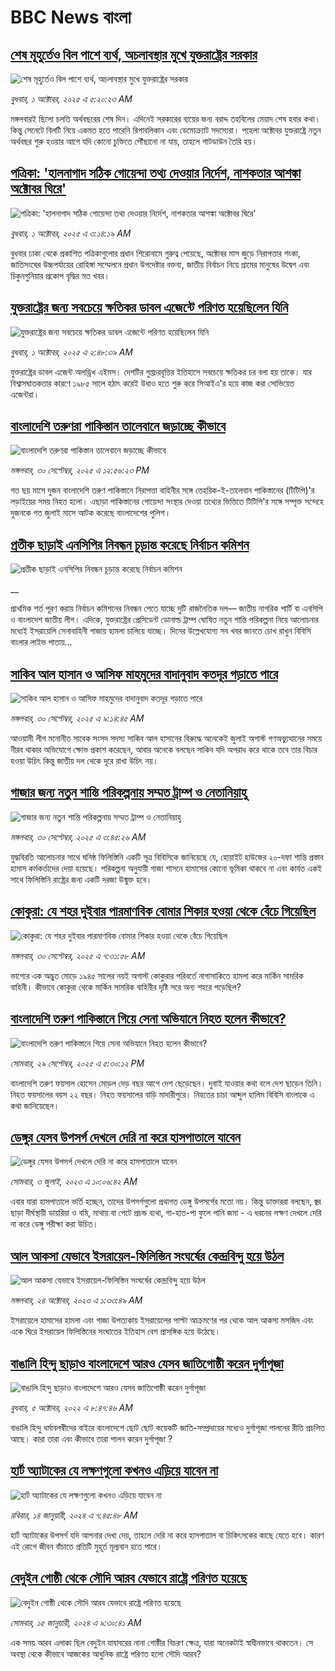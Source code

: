# BBC News বাংলা## [শেষ মূহুর্তেও বিল পাশে ব্যর্থ, অচলাবস্থার মুখে যুক্তরাষ্ট্রের সরকার](https://www.bbc.com/bengali/articles/cnvrpql1vd5o?at_medium=RSS&at_campaign=rss?at_campaign=githubrss)![শেষ মূহুর্তেও বিল পাশে ব্যর্থ, অচলাবস্থার মুখে যুক্তরাষ্ট্রের সরকার](https://ichef.bbci.co.uk/ace/ws/240/cpsprodpb/ded9/live/cb804290-9e78-11f0-92db-77261a15b9d2.jpg)_বুধবার, ১ অক্টোবর, ২০২৫ এ ৫:২০:২৩ AM_মঙ্গলবারই ছিলো চলতি অর্থবছরের শেষ দিন। এদিনেই সরকারের ব্যয়ের জন্য বরাদ্দ তহবিলের মেয়াদ শেষ হবার কথা। কিন্তু সেনেটে বিলটি নিয়ে একমত হতে পারেনি রিপাবলিকান এবং ডেমোক্র্যাট সদস্যেরা। পহেলা অক্টোবর যুক্তরাষ্ট্রে নতুন অর্থবছর শুরু হওয়ার আগে যদি কোনো চুক্তিতে পৌঁছানো না যায়, তাহলে শাটডাউন তৈরি হয়।## [পত্রিকা: 'হালনাগাদ সঠিক গোয়েন্দা তথ্য দেওয়ার নির্দেশ, নাশকতার আশঙ্কা অক্টোবর ঘিরে'](https://www.bbc.com/bengali/articles/c20z2k4rwnvo?at_medium=RSS&at_campaign=rss?at_campaign=githubrss)![পত্রিকা: 'হালনাগাদ সঠিক গোয়েন্দা তথ্য দেওয়ার নির্দেশ, নাশকতার আশঙ্কা অক্টোবর ঘিরে'](https://ichef.bbci.co.uk/ace/ws/240/cpsprodpb/66cc/live/68ac2700-9e6a-11f0-9a21-61484cdea1e3.jpg)_বুধবার, ১ অক্টোবর, ২০২৫ এ ৩:১৪:১৯ AM_বুধবার ঢাকা থেকে প্রকাশিত পত্রিকাগুলোর প্রধান শিরোনামে গুরুত্ব পেয়েছে, অক্টোবর মাস জুড়ে নিরাপত্তার শংকা, জাতিসংঘের উচ্চপর্যায়ের রোহিঙ্গা সম্মেলনে প্রধান উপদেষ্টার বক্তব্য, জাতীয় নির্বাচন নিয়ে গ্রামের মানুষের উদ্বেগ এবং চিকুনগুনিয়ার প্রকোপ বৃদ্ধির মত খবর।## [যুক্তরাষ্ট্রের জন্য সবচেয়ে ক্ষতিকর ডাবল এজেন্টে পরিণত হয়েছিলেন যিনি](https://www.bbc.com/bengali/articles/cqj78en8jvzo?at_medium=RSS&at_campaign=rss?at_campaign=githubrss)![যুক্তরাষ্ট্রের জন্য সবচেয়ে ক্ষতিকর ডাবল এজেন্টে পরিণত হয়েছিলেন যিনি](https://ichef.bbci.co.uk/ace/ws/240/cpsprodpb/a5ea/live/b7472a70-4093-11f0-835b-310c7b938e84.jpg)_বুধবার, ১ অক্টোবর, ২০২৫ এ ২:৪৮:৩৯ AM_যুক্তরাষ্ট্রের ডাবল এজেন্ট অলড্রিখ এইমস। দেশটির গুপ্তচরবৃত্তির ইতিহাসে সবচেয়ে ক্ষতিকর চর বলা হয় তাকে। যার বিশ্বাসঘাতকতার কারণে ১৯৮৫ সালে হঠাৎ করেই উধাও হতে শুরু করে সিআইএ'র হয়ে কাজ করা সোভিয়েত এজেন্টরা।## [বাংলাদেশি তরুণরা পাকিস্তান তালেবানে জড়াচ্ছে কীভাবে](https://www.bbc.com/bengali/articles/cgj10e65y6wo?at_medium=RSS&at_campaign=rss?at_campaign=githubrss)![বাংলাদেশি তরুণরা পাকিস্তান তালেবানে জড়াচ্ছে কীভাবে](https://ichef.bbci.co.uk/ace/ws/240/cpsprodpb/48c8/live/4ea07470-9de7-11f0-92db-77261a15b9d2.jpg)_মঙ্গলবার, ৩০ সেপ্টেম্বর, ২০২৫ এ ১২:৫৬:২৩ PM_গত ছয় মাসে দুজন বাংলাদেশি তরুণ পাকিস্তানে নিরাপত্তা বাহিনীর সঙ্গে তেহরিক-ই-তালেবান পাকিস্তানের (টিটিপি)'র লড়াইয়ের সময় নিহত হলো। এছাড়া পাকিস্তানের গোয়েন্দা সংস্থার দেওয়া তথ্যের ভিত্তিতে টিটিপি'র সঙ্গে সম্পৃক্ত সন্দেহে দুজনকে গত জুলাই মাসে আটক করেছে বাংলাদেশের পুলিশ।## [প্রতীক ছাড়াই এনসিপির নিবন্ধন চূড়ান্ত করেছে নির্বাচন কমিশন](https://www.bbc.co.uk/bengali/live/cewn7q87k15t?at_medium=RSS&at_campaign=rss?at_campaign=githubrss)![প্রতীক ছাড়াই এনসিপির নিবন্ধন চূড়ান্ত করেছে নির্বাচন কমিশন](https://ichef.bbci.co.uk/ace/standard/240/cpsprodpb/0aeb/live/3dfb66c0-9e00-11f0-92db-77261a15b9d2.jpg)__প্রাথমিক শর্ত পূরণ করায় নির্বাচন কমিশনের নিবন্ধন পেতে যাচ্ছে দুটি রাজনৈতিক দল–– জাতীয় নাগরিক পার্টি বা এনসিপি ও বাংলাদেশ জাতীয় লীগ। এদিকে, যুক্তরাষ্ট্রের প্রেসিডেন্ট ডোনাল্ড ট্রাম্প ঘোষিত নতুন শান্তি পরিকল্পনা নিয়ে আলোচনার মধ্যেই ইসরায়েলি সেনাবাহিনী গাজায় হামলা চালিয়ে যাচ্ছে। দিনের উল্লেখযোগ্য সব খবর জানতে চোখ রাখুন বিবিসি বাংলার লাইভ পাতায়...## [সাকিব আল হাসান ও আসিফ মাহমুদের বাদানুবাদ কতদূর গড়াতে পারে](https://www.bbc.com/bengali/articles/cx23wj5p00eo?at_medium=RSS&at_campaign=rss?at_campaign=githubrss)![সাকিব আল হাসান ও আসিফ মাহমুদের বাদানুবাদ কতদূর গড়াতে পারে](https://ichef.bbci.co.uk/ace/ws/240/cpsprodpb/42a1/live/6580d7c0-9da6-11f0-928c-71dbb8619e94.png)_মঙ্গলবার, ৩০ সেপ্টেম্বর, ২০২৫ এ ৯:১৪:৪৫ AM_আওয়ামী লীগ মনোনীত সাবেক সংসদ সদস্য সাকিব আল হাসানের বিরুদ্ধে অনেকেই জুলাই অগাস্ট গণঅভ্যুত্থানের সময়ে নীরব থাকার অভিযোগে ক্ষোভ প্রকাশ করেছেন, আবার অনেকে বলছেন সাকিব যদি অপরাধ করে থাকে তবে তার বিচার হওয়া উচিৎ কিন্তু জাতীয় দল থেকে দূরে রাখা উচিৎ নয়।## [গাজার জন্য নতুন শান্তি পরিকল্পনায় সম্মত ট্রাম্প ও নেতানিয়াহু](https://www.bbc.com/bengali/articles/cwy83knwnpno?at_medium=RSS&at_campaign=rss?at_campaign=githubrss)![গাজার জন্য নতুন শান্তি পরিকল্পনায় সম্মত ট্রাম্প ও নেতানিয়াহু](https://ichef.bbci.co.uk/ace/ws/240/cpsprodpb/cf13/live/f8b04510-9dad-11f0-8381-4fb291c53611.jpg)_মঙ্গলবার, ৩০ সেপ্টেম্বর, ২০২৫ এ ৩:৪৫:২৬ AM_যুদ্ধবিরতি আলোচনার সাথে ঘনিষ্ঠ ফিলিস্তিনি একটি সূত্র বিবিসিকে জানিয়েছে যে, হোয়াইট হাউজের ২০-দফা শান্তি প্রস্তাব হামাস কর্মকর্তাদের দেয়া হয়েছে। পরিকল্পনা অনুযায়ী গাজা শাসনে হামাসের কোনো ভূমিকা থাকবে না এবং কার্যত একই সাথে ফিলিস্তিনি রাষ্ট্রের জন্য একটি দরজা উন্মুক্ত হবে।## [কোকুরা: যে শহর দুইবার পারমাণবিক বোমার শিকার হওয়া থেকে বেঁচে গিয়েছিল](https://www.bbc.com/bengali/articles/cp94230rx8ro?at_medium=RSS&at_campaign=rss?at_campaign=githubrss)![কোকুরা: যে শহর দুইবার পারমাণবিক বোমার শিকার হওয়া থেকে বেঁচে গিয়েছিল](https://ichef.bbci.co.uk/ace/ws/240/cpsprodpb/5044/live/9aafe7f0-743a-11f0-a20f-3b86f375586a.jpg)_মঙ্গলবার, ৩০ সেপ্টেম্বর, ২০২৫ এ ৭:৩১:৫৮ AM_ভাগ্যের এক অদ্ভুত মোড়ে ১৯৪৫ সালের নয়ই অগাস্ট  কোকুরার পরিবর্তে নাগাসাকিতে হামলা করে মার্কিন সামরিক বাহিনী। কীভাবে কোকুরা থেকে মার্কিন সামরিক বাহিনীর দৃষ্টি সরে অন্য শহরে পড়েছিল?## [বাংলাদেশি তরুণ পাকিস্তানে গিয়ে সেনা অভিযানে নিহত হলেন কীভাবে?   ](https://www.bbc.com/bengali/articles/c62ljgzvx6lo?at_medium=RSS&at_campaign=rss?at_campaign=githubrss)![বাংলাদেশি তরুণ পাকিস্তানে গিয়ে সেনা অভিযানে নিহত হলেন কীভাবে?   ](https://ichef.bbci.co.uk/ace/ws/240/cpsprodpb/0f69/live/fe7fc1b0-9d52-11f0-b508-4f432d3320c1.png)_সোমবার, ২৯ সেপ্টেম্বর, ২০২৫ এ ৫:৩০:১২ PM_বাংলাদেশি তরুণ ফয়সাল হোসেন মোড়ল দেড় বছর আগে দেশ ছেড়েছেন। দুবাই যাওয়ার কথা বলে দেশ ছাড়েন তিনি। নিহত ফয়সালের বয়স ২২ বছর। নিহত ফয়সালের বাড়ি মাদারীপুরে। নিহতের চাচা আব্দুল হালিম বিবিসি বাংলাকে এ কথা জানিয়েছেন।## [ডেঙ্গুর যেসব উপসর্গ দেখলে দেরি না করে হাসপাতালে যাবেন](https://www.bbc.com/bengali/articles/c72xp58p435o?at_medium=RSS&at_campaign=rss?at_campaign=githubrss)![ডেঙ্গুর যেসব উপসর্গ দেখলে দেরি না করে হাসপাতালে যাবেন](https://ichef.bbci.co.uk/ace/ws/240/cpsprodpb/55de/live/89449250-1973-11ee-a5ed-f9fe36f3a415.jpg)_সোমবার, ৩ জুলাই, ২০২৩ এ ১০:০৬:৪২ AM_এবার যারা হাসপাতালে ভর্তি হচ্ছেন, তাদের উপসর্গগুলো  প্রথাগত ডেঙ্গু উপসর্গের মতো নয়। কিন্তু ডাক্তাররা বলছেন, জ্বর ছাড়া দীর্ঘস্থায়ী ডায়রিয়া ও বমি, মাথায় বা পেটে প্রচন্ড ব্যথা, গা-হাত-পা ফুলে পানি জমা - এ ধরনের লক্ষণ দেখলে দেরি না করে ডেঙ্গু পরীক্ষা করা উচিত।## [আল আকসা যেভাবে ইসরায়েল-ফিলিস্তিন সংঘর্ষের কেন্দ্রবিন্দু হয়ে উঠল](https://www.bbc.com/bengali/articles/cw9v2vr7jdpo?at_medium=RSS&at_campaign=rss?at_campaign=githubrss)![আল আকসা যেভাবে ইসরায়েল-ফিলিস্তিন সংঘর্ষের কেন্দ্রবিন্দু হয়ে উঠল](https://ichef.bbci.co.uk/ace/ws/240/cpsprodpb/29c7/live/de7fe310-71b0-11ee-b315-7d1db3f558c6.jpg)_মঙ্গলবার, ২৪ অক্টোবর, ২০২৩ এ ১:৩৩:৪৯ AM_ইসরায়েলে হামাসের হামলা এবং গাজা উপত্যকায় ইসরায়েলের পাল্টা আক্রমণের পর থেকে আল আকসা মসজিদ এবং একে ঘিরে ইসরায়েল ফিলিস্তিনের সংঘাতের ইতিহাস বেশ প্রাসঙ্গিক হয়ে উঠেছে।## [বাঙালি হিন্দু ছাড়াও বাংলাদেশে আরও যেসব জাতিগোষ্ঠী করেন দুর্গাপূজা](https://www.bbc.com/bengali/news-63121153?at_medium=RSS&at_campaign=rss?at_campaign=githubrss)![বাঙালি হিন্দু ছাড়াও বাংলাদেশে আরও যেসব জাতিগোষ্ঠী করেন দুর্গাপূজা](https://ichef.bbci.co.uk/ace/standard/240/cpsprodpb/85EF/production/_126978243_tripura.jpg)_বুধবার, ৫ অক্টোবর, ২০২২ এ ৮:৪৭:৪৬ AM_বাঙালি হিন্দু ধর্মাবলম্বীদের বাইরে বাংলাদেশে ছোট ছোট কয়েকটি জাতি-সম্প্রদায়ের মধ্যেও দুর্গাপূজা পালনের রীতি প্রচলিত আছে। কারা তারা এবং কীভাবে তারা পালন করেন দুর্গাপূজা ?## [হার্ট অ্যাটাকের যে লক্ষণগুলো কখনও এড়িয়ে যাবেন না](https://www.bbc.com/bengali/articles/c72yqzd5q1jo?at_medium=RSS&at_campaign=rss?at_campaign=githubrss)![হার্ট অ্যাটাকের যে লক্ষণগুলো কখনও এড়িয়ে যাবেন না](https://ichef.bbci.co.uk/ace/ws/240/cpsprodpb/d550/live/00b4c4d0-a31d-11ee-a161-25dd32717e28.jpg)_রবিবার, ১৪ জানুয়ারী, ২০২৪ এ ৭:৪৫:৪৮ AM_হার্ট অ্যাটাকের উপসর্গ যদি আপনার দেখা দেয়, তাহলে দেরি না করে হাসপাতাল বা চিকিৎসকের কাছে যেতে হবে। কারণ এই রোগে জীবন বাঁচাতে প্রতিটি মুহূর্ত মূল্যবান হতে পারে।## [বেদুইন গোষ্ঠী থেকে সৌদি আরব যেভাবে রাষ্ট্রে পরিণত হয়েছে](https://www.bbc.com/bengali/articles/cv245k80eyyo?at_medium=RSS&at_campaign=rss?at_campaign=githubrss)![বেদুইন গোষ্ঠী থেকে সৌদি আরব যেভাবে রাষ্ট্রে পরিণত হয়েছে](https://ichef.bbci.co.uk/ace/ws/240/cpsprodpb/a416/live/85d0e1a0-a226-11ee-bfd7-bb32476b6a5c.jpg)_সোমবার, ১৫ জানুয়ারী, ২০২৪ এ ৯:৩০:৪১ AM_এক সময় আরব এলাকা ছিল বেদুইন যাযাবরের নানা গোষ্ঠীর বিচরণ ক্ষেত্র, যারা অনেকটাই স্বাধীনভাবে থাকতেন। সে অবস্থা থেকে কীভাবে আজকের আধুনিক রাষ্ট্রে পরিণত হলো সৌদি আরব?